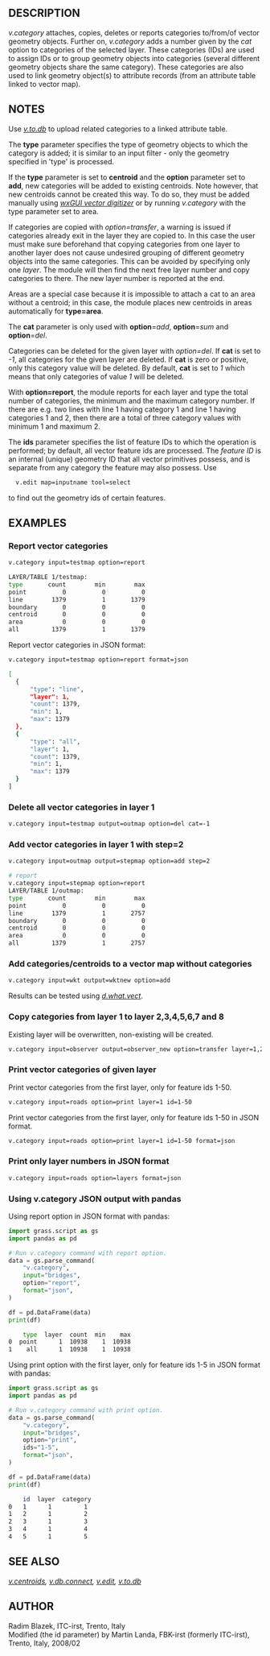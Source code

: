 ## DESCRIPTION

*v.category* attaches, copies, deletes or reports categories to/from/of
vector geometry objects. Further on, *v.category* adds a number given by
the *cat* option to categories of the selected layer. These categories
(IDs) are used to assign IDs or to group geometry objects into
categories (several different geometry objects share the same category).
These categories are also used to link geometry object(s) to attribute
records (from an attribute table linked to vector map).

## NOTES

Use *[v.to.db](v.to.db.md)* to upload related categories to a linked
attribute table.

The **type** parameter specifies the type of geometry objects to which
the category is added; it is similar to an input filter - only the
geometry specified in 'type' is processed.

If the **type** parameter is set to **centroid** and the **option**
parameter set to **add**, new categories will be added to existing
centroids. Note however, that new centroids cannot be created this way.
To do so, they must be added manually using *[wxGUI vector
digitizer](wxGUI.vdigit.md)* or by running *v.category* with the type
parameter set to area.

If categories are copied with *option=transfer*, a warning is issued if
categories already exit in the layer they are copied to. In this case
the user must make sure beforehand that copying categories from one
layer to another layer does not cause undesired grouping of different
geometry objects into the same categories. This can be avoided by
specifying only one *layer*. The module will then find the next free
layer number and copy categories to there. The new layer number is
reported at the end.

Areas are a special case because it is impossible to attach a cat to an
area without a centroid; in this case, the module places new centroids
in areas automatically for **type=area**.

The **cat** parameter is only used with **option**=*add*,
**option**=*sum* and **option**=*del*.

Categories can be deleted for the given layer with *option=del*. If
**cat** is set to *-1*, all categories for the given layer are deleted.
If **cat** is zero or positive, only this category value will be
deleted. By default, **cat** is set to *1* which means that only
categories of value *1* will be deleted.

With **option=report**, the module reports for each layer and type the
total number of categories, the minimum and the maximum category number.
If there are e.g. two lines with line 1 having category 1 and line 1
having categories 1 and 2, then there are a total of three category
values with minimum 1 and maximum 2.

The **ids** parameter specifies the list of feature IDs to which the
operation is performed; by default, all vector feature ids are
processed. The *feature ID* is an internal (unique) geometry ID that all
vector primitives possess, and is separate from any category the feature
may also possess. Use

```sh
  v.edit map=inputname tool=select
```

to find out the geometry ids of certain features.

## EXAMPLES

### Report vector categories

```sh
v.category input=testmap option=report

LAYER/TABLE 1/testmap:
type       count        min        max
point          0          0          0
line        1379          1       1379
boundary       0          0          0
centroid       0          0          0
area           0          0          0
all         1379          1       1379
```

Report vector categories in JSON format:

```sh
v.category input=testmap option=report format=json

[
  {
      "type": "line",
      "layer": 1,
      "count": 1379,
      "min": 1,
      "max": 1379
  },
  {
      "type": "all",
      "layer": 1,
      "count": 1379,
      "min": 1,
      "max": 1379
  }
]
```

### Delete all vector categories in layer 1

```sh
v.category input=testmap output=outmap option=del cat=-1
```

### Add vector categories in layer 1 with step=2

```sh
v.category input=outmap output=stepmap option=add step=2

# report
v.category input=stepmap option=report
LAYER/TABLE 1/outmap:
type       count        min        max
point          0          0          0
line        1379          1       2757
boundary       0          0          0
centroid       0          0          0
area           0          0          0
all         1379          1       2757
```

### Add categories/centroids to a vector map without categories

```sh
v.category input=wkt output=wktnew option=add
```

Results can be tested using *[d.what.vect](d.what.vect.md)*.

### Copy categories from layer 1 to layer 2,3,4,5,6,7 and 8

Existing layer will be overwritten, non-existing will be created.

```sh
v.category input=observer output=observer_new option=transfer layer=1,2,3,4,5,6,7,8
```

### Print vector categories of given layer

Print vector categories from the first layer, only for feature ids 1-50.

```sh
v.category input=roads option=print layer=1 id=1-50
```

Print vector categories from the first layer, only for feature ids 1-50 in JSON format.

```sh
v.category input=roads option=print layer=1 id=1-50 format=json
```

### Print only layer numbers in JSON format

```sh
v.category input=roads option=layers format=json
```

### Using v.category JSON output with pandas

Using report option in JSON format with pandas:

```python
import grass.script as gs
import pandas as pd

# Run v.category command with report option.
data = gs.parse_command(
    "v.category",
    input="bridges",
    option="report",
    format="json",
)

df = pd.DataFrame(data)
print(df)
```

```sh
    type  layer  count  min    max
0  point      1  10938    1  10938
1    all      1  10938    1  10938
```

Using print option with the first layer, only for feature ids 1-5 in JSON
format with pandas:

```python
import grass.script as gs
import pandas as pd

# Run v.category command with print option.
data = gs.parse_command(
    "v.category",
    input="bridges",
    option="print",
    ids="1-5",
    format="json",
)

df = pd.DataFrame(data)
print(df)
```

```sh
    id  layer  category
0   1      1         1
1   2      1         2
2   3      1         3
3   4      1         4
4   5      1         5
```

## SEE ALSO

*[v.centroids](v.centroids.md), [v.db.connect](v.db.connect.md),
[v.edit](v.edit.md), [v.to.db](v.to.db.md)*

## AUTHOR

Radim Blazek, ITC-irst, Trento, Italy  
Modified (the id parameter) by Martin Landa, FBK-irst (formerly
ITC-irst), Trento, Italy, 2008/02
